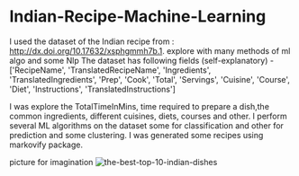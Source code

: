 # Indian-Recipe-Machine-Learning
I used the dataset of the Indian recipe from : http://dx.doi.org/10.17632/xsphgmmh7b.1. explore with many methods of ml algo and some Nlp
The dataset has following fields (self-explanatory) - ['RecipeName', 'TranslatedRecipeName', 'Ingredients', 'TranslatedIngredients', 'Prep', 'Cook', 'Total', 'Servings', 'Cuisine', 'Course', 'Diet', 'Instructions', 'TranslatedInstructions']

I was explore the TotalTimeInMins, time required to prepare a dish,the common ingredients, different cuisines, diets, courses and other.
I perform several ML algorithms on the dataset some for classification and other for prediction and some clustering.
I was generated some recipes using markovify package.

picture for imagination
![the-best-top-10-indian-dishes](https://user-images.githubusercontent.com/57616193/112308152-7e866d00-8caa-11eb-9a77-0d20994f6e58.jpg)
